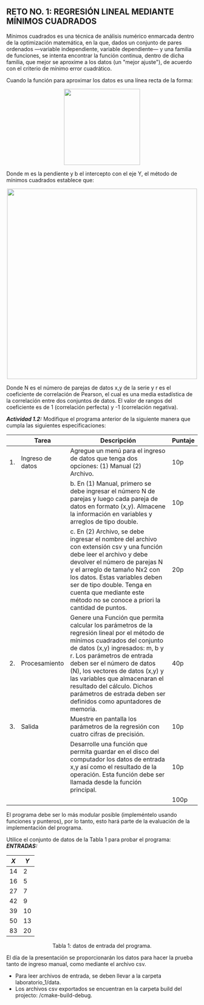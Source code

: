 ## RETO NO. 1: REGRESIÓN LINEAL MEDIANTE MÍNIMOS CUADRADOS



Mínimos cuadrados es una técnica de análisis numérico enmarcada dentro de la optimización matemática, en la que, dados un conjunto de pares ordenados —variable independiente, variable dependiente— y una familia de funciones, se intenta encontrar la función continua, dentro de dicha familia, que mejor se aproxime a los datos (un "mejor ajuste"), de acuerdo con el criterio de mínimo error cuadrático.

Cuando la función para aproximar los datos es una línea recta de la forma:

<p align="center">
  <img
    width="200"
    src="https://user-images.githubusercontent.com/82126880/196839691-a55083c6-0199-4e50-9191-8defb7f3df71.png"
  >

Donde m es la pendiente y b el intercepto con el eje Y, el método de mínimos cuadrados establece que:

<p align="center">
  <img
    width="500"
    src="https://user-images.githubusercontent.com/82126880/196840423-38cbd980-b62e-40cc-9917-a644b27078c0.png"
  >





Donde N es el número de parejas de datos x,y de la serie y r es el coeficiente de correlación de Pearson, el cual es una media estadística de la correlación entre dos conjuntos de datos. El valor de rangos del coeficiente es de 1 (correlación perfecta) y -1 (correlación negativa).
 
***Actividad 1.2:***  Modifique el programa anterior de la siguiente manera que cumpla las siguientes especificaciones:

|    | Tarea            | Descripción                                                                                                                                                                                                                                                                                                                                                                                        | Puntaje |
| -- | ---------------- | -------------------------------------------------------------------------------------------------------------------------------------------------------------------------------------------------------------------------------------------------------------------------------------------------------------------------------------------------------------------------------------------------- | ------- |
| 1. | Ingreso de datos | Agregue un menú para el ingreso de datos que tenga dos opciones: (1) Manual (2) Archivo.                                                                                                                                                                                                                                                                                                           | 10p     |
|    |                  | b. En (1) Manual, primero se debe ingresar el número N de parejas y luego cada pareja de datos en formato (x,y). Almacene la información en variables y arreglos de tipo double.                                                                                                                                                                                                                   | 10p     |
|    |                  | c. En (2) Archivo, se debe ingresar el nombre del archivo con extensión csv y una función debe leer el archivo y debe devolver el número de parejas N y el arreglo de tamaño Nx2 con los datos. Estas variables deben ser de tipo double. Tenga en cuenta que mediante este método no se conoce a priori la cantidad de puntos.                                                                    | 20p     |
| 2. | Procesamiento    | Genere una Función que permita calcular los parámetros de la regresión lineal por el método de mínimos cuadrados del conjunto de datos (x,y) ingresados: m, b y r. Los parámetros de entrada deben ser el número de datos (N), los vectores de datos (x,y) y las variables que almacenaran el resultado del cálculo. Dichos parámetros de estrada deben ser definidos como apuntadores de memoria. | 40p     |
| 3. | Salida           | Muestre en pantalla los parámetros de la regresión con cuatro cifras de precisión.                                                                                                                                                                                                                                                                                                                 | 10p     |
|    |                  | Desarrolle una función que permita guardar en el disco del computador los datos de entrada x,y así como el resultado de la operación. Esta función debe ser llamada desde la función principal.                                                                                                                                                                                                    | 10p     |
|    |                  |                                                                                                                                                                                                                                                                                                                                                                                            | 100p    |

El programa debe ser lo más modular posible (impleméntelo usando funciones y punteros), por lo tanto, esto hará parte de la evaluación de la implementación del programa.

Utilice el conjunto de datos de la Tabla 1 para probar el programa:
***ENTRADAS:***
<div align="center">

| ***X***  | ***Y***   | 
| -- | -- |
| 14 | 2  |                  
| 16 | 5  |                  
| 27 | 7  |                  
| 42 | 9  |                  
| 39 | 10 |                  
| 50 | 13 |                  
| 83 | 20 |                  

</div>
<p align = "center">
Tabla 1: datos de entrada del programa.
</p>

El día de la presentación se proporcionarán los datos para hacer la prueba tanto de ingreso manual, como mediante el archivo csv.
* Para leer archivos de entrada, se deben llevar a la carpeta laboratorio_1/data.
* Los archivos csv exportados se encuentran en la carpeta build del projecto: /cmake-build-debug.
